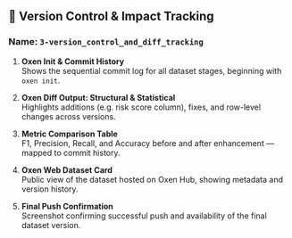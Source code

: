 ## 📁  **Version Control & Impact Tracking**

### Name: `3-version_control_and_diff_tracking`

1. **Oxen Init & Commit History**  
   Shows the sequential commit log for all dataset stages, beginning with `oxen init`.

2. **Oxen Diff Output: Structural & Statistical**  
   Highlights additions (e.g. risk score column), fixes, and row-level changes across versions.

3. **Metric Comparison Table**  
   F1, Precision, Recall, and Accuracy before and after enhancement — mapped to commit history.

4. **Oxen Web Dataset Card**  
   Public view of the dataset hosted on Oxen Hub, showing metadata and version history.

5. **Final Push Confirmation**  
   Screenshot confirming successful push and availability of the final dataset version.

